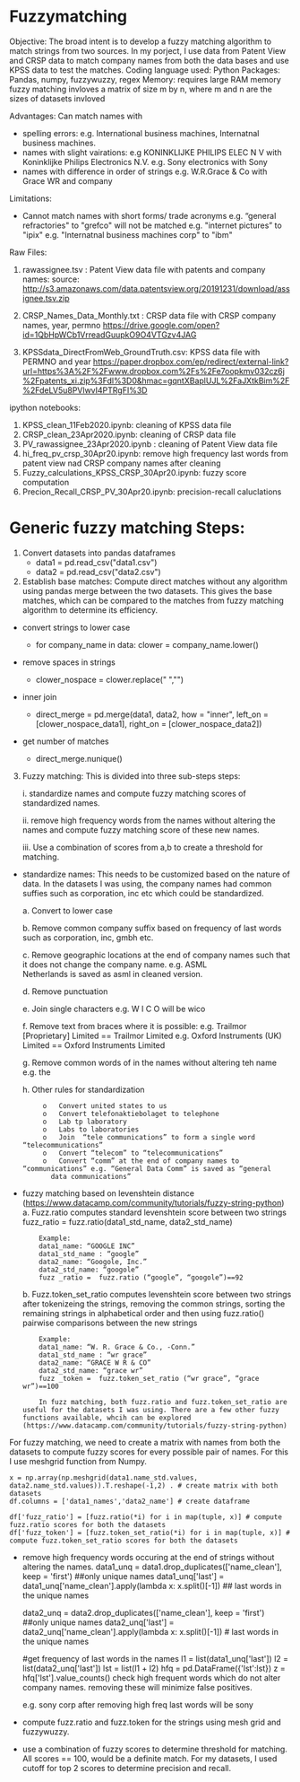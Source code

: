 # Fuzzymatching 


Objective: The broad intent is to develop a fuzzy matching algorithm to match strings from two sources. In my porject, I use data from Patent View and CRSP data to match company names from both the data bases and use KPSS data to test the matches.
Coding language used: Python 
Packages: Pandas, numpy, fuzzywuzzy, regex
Memory: requires large RAM memory fuzzy matching invloves a matrix of size m by n, where m and n are the sizes of datasets invloved

Advantages: Can match names with 
 - spelling errors: e.g. International business machines, Internatnal business machines.
 - names with slight vairations: 
 e.g KONINKLIJKE PHILIPS ELEC N V with Koninklijke Philips Electronics N.V.
 e.g. Sony electronics with Sony
 - names with difference in order of strings e.g. W.R.Grace & Co with Grace WR and company
 
 Limitations:
 - Cannot match names with short forms/ trade acronyms
 e.g. “general refractories" to "grefco" will not be matched
 e.g. "internet pictures” to "ipix"
 e.g. "Internatnal business machines corp" to "ibm"

Raw Files:  

1. rawassignee.tsv : Patent View data file with patents and company names: source: http://s3.amazonaws.com/data.patentsview.org/20191231/download/assignee.tsv.zip
2. CRSP_Names_Data_Monthly.txt : CRSP data file with CRSP company names, year, permno
https://drive.google.com/open?id=1QbHpWCb1VrreadGuupkO9O4VTGzv4JAG

3. KPSSdata_DirectFromWeb_GroundTruth.csv: KPSS data file with PERMNO and year
https://paper.dropbox.com/ep/redirect/external-link?url=https%3A%2F%2Fwww.dropbox.com%2Fs%2Fe7oopkmv032cz6j%2Fpatents_xi.zip%3Fdl%3D0&hmac=gqntXBaplUJL%2FaJXtkBim%2F%2FdeLV5u8PVlwvI4PTRgFI%3D

ipython notebooks: 
1. KPSS_clean_11Feb2020.ipynb: cleaning of KPSS data file
2. CRSP_clean_23Apr2020.ipynb: cleaning of CRSP data file
3. PV_rawassignee_23Apr2020.ipynb : cleaning of Patent View data file
4. hi_freq_pv_crsp_30Apr20.ipynb: remove high frequency last words from patent view nad CRSP company names after cleaning
5. Fuzzy_calculations_KPSS_CRSP_30Apr20.ipynb: fuzzy score computation
6. Precion_Recall_CRSP_PV_30Apr20.ipynb: precision-recall caluclations





# Generic fuzzy matching Steps: 
1. Convert datasets into pandas dataframes 
   - data1 = pd.read_csv("data1.csv")
   - data2 = pd.read_csv("data2.csv")
2. Establish base matches: Compute direct matches without any algorithm using pandas merge between the two datasets. This gives the base matches, which can be compared to the matches from fuzzy matching algorithm to determine its efficiency.
 - convert strings to lower case
   
   - for company_name in data:
        clower = company_name.lower()
 
 - remove spaces in strings
   - clower_nospace = clower.replace(" ","")
   
 - inner join
   - direct_merge = pd.merge(data1, data2, how = "inner", left_on = [clower_nospace_data1], right_on = [clower_nospace_data2])
   
 - get number of matches
   - direct_merge.nunique()
   
 3. Fuzzy matching: This is divided into three sub-steps steps:
 
    i. standardize names and compute fuzzy matching scores of standardized names.
 
    ii. remove high frequency words from the names without altering the names and compute fuzzy matching score of these new names.
 
    iii. Use a combination of scores from a,b to create a threshold for matching.
 
 - standardize names: This needs to be customized based on the nature of data. In the datasets I was using, the company names 
   had common suffies such as corporation, inc etc which could be standardized.
   
      a. Convert to lower case
      
      b. Remove common company suffix based on frequency of last words such as corporation, inc, gmbh etc.
      
      c. Remove geographic locations at the end of company names such that it does not change the company name. e.g. ASML   
         Netherlands is saved as asml in cleaned version.
         
      d.	Remove punctuation
      
      e.	Join single characters e.g. W I C O will be wico
      
      f.	Remove text from braces where it is possible: e.g. Trailmor [Proprietary] Limited == Trailmor Limited
           e.g. Oxford Instruments (UK) Limited == Oxford Instruments Limited
           
      g.	Remove common words of in the names without altering teh name e.g. the
      
      h.	Other rules for standardization
      
            o	Convert united states to us
            o	Convert telefonaktiebolaget to telephone
            o	Lab tp laboratory
            o	Labs to laboratories
            o	Join  “tele communications” to form a single word “telecommunications”
            o	Convert “telecom” to “telecommunications”
            o	Convert “comm” at the end of company names to “communications” e.g. “General Data Comm” is saved as “general  
              data communications”
              
- fuzzy matching based on levenshtein distance (https://www.datacamp.com/community/tutorials/fuzzy-string-python) 
      a.	Fuzz.ratio computes standard levenshtein score between two strings
          fuzz_ratio =  fuzz.ratio(data1_std_name, data2_std_name) 

          Example:
          data1_name: “GOOGLE INC”
          data1_std_name : “google”
          data2_name: “Googole, Inc.”
          data2_std_name: “googole”
          fuzz _ratio =  fuzz.ratio (“google”, “googole”)==92

     b.	Fuzz.token_set_ratio computes levenshtein score between two strings after tokenizeing the strings, removing the common strings, sorting the remaining strings in alphabetical order and then using fuzz.ratio() pairwise comparisons between the  new strings
          
          Example:
          data1_name: “W. R. Grace & Co., -Conn.”
          data1_std_name : “wr grace”
          data2_name: “GRACE W R & CO”
          data2_std_name: “grace wr”
          fuzz _token =  fuzz.token_set_ratio (“wr grace”, “grace wr”)==100
          
          In fuzz matching, both fuzz.ratio and fuzz.token_set_ratio are useful for the datasets I was using. There are a few other fuzzy functions available, whcih can be explored (https://www.datacamp.com/community/tutorials/fuzzy-string-python) 
          
For fuzzy matching, we need to create a matrix with names from both the datasets to compute fuzzy scores for every possible pair of names. For this I use meshgrid function from Numpy.

    x = np.array(np.meshgrid(data1.name_std.values, data2.name_std.values)).T.reshape(-1,2) . # create matrix with both datasets
    df.columns = ['data1_names','data2_name'] # create dataframe 
    
    df['fuzz_ratio'] = [fuzz.ratio(*i) for i in map(tuple, x)] # compute fuzz.ratio scores for both the datasets
    df['fuzz_token'] = [fuzz.token_set_ratio(*i) for i in map(tuple, x)] # compute fuzz.token_set_ratio scores for both the datasets
    
    
          
- remove high frequency words occuring at the end of strings without altering the names.
  data1_unq =  data1.drop_duplicates(['name_clean'], keep = 'first') ##only unique names
  data1_unq['last'] = data1_unq['name_clean'].apply(lambda x: x.split()[-1]) ## last words in the unique names
  
  data2_unq =  data2.drop_duplicates(['name_clean'], keep = 'first') ##only unique names
  data2_unq['last'] = data2_unq['name_clean'].apply(lambda x: x.split()[-1]) # last words in the unique names
  
  #get frequency of last words in the names
  l1 =  list(data1_unq['last'])
  l2 = list(data2_unq['last'])
  lst = list(l1 + l2)
  hfq = pd.DataFrame({'lst':lst})
  z = hfq['lst'].value_counts() 
  check high frequent words which do not alter company names. removing these will minimize false positives.
  
  e.g. sony corp after removing high freq last words will be sony
  
- compute fuzz.ratio and fuzz.token for the strings using mesh grid and fuzzywuzzy.

- use a combination of fuzzy scores to determine threshold for matching. All scores == 100, would be a definite match. For my datasets, I used cutoff for top 2 scores to determine precision and recall.
          
        

